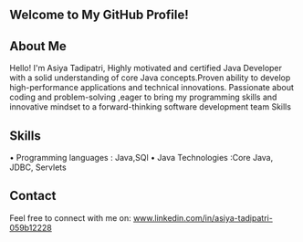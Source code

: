 ## Welcome to My GitHub Profile!
## About Me
Hello! I'm Asiya Tadipatri, Highly motivated and certified Java Developer with a solid understanding of core Java concepts.Proven ability to develop high-performance applications and technical innovations. Passionate about coding and problem-solving ,eager to bring my programming skills and innovative mindset to a forward-thinking software development team Skills 
## Skills

• Programming languages : Java,SQl
• Java Technologies :Core Java, JDBC, Servlets



## Contact
Feel free to connect with me on:
www.linkedin.com/in/asiya-tadipatri-059b12228


